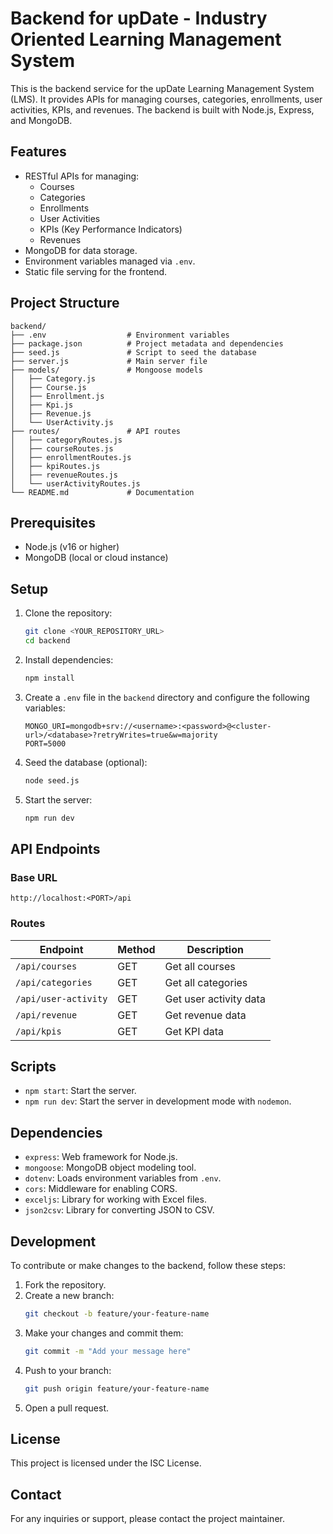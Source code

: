 # Backend for upDate - Industry Oriented Learning Management System

This is the backend service for the upDate Learning Management System (LMS). It provides APIs for managing courses, categories, enrollments, user activities, KPIs, and revenues. The backend is built with Node.js, Express, and MongoDB.

## Features

- RESTful APIs for managing:
  - Courses
  - Categories
  - Enrollments
  - User Activities
  - KPIs (Key Performance Indicators)
  - Revenues
- MongoDB for data storage.
- Environment variables managed via `.env`.
- Static file serving for the frontend.

## Project Structure

```
backend/
├── .env                  # Environment variables
├── package.json          # Project metadata and dependencies
├── seed.js               # Script to seed the database
├── server.js             # Main server file
├── models/               # Mongoose models
│   ├── Category.js
│   ├── Course.js
│   ├── Enrollment.js
│   ├── Kpi.js
│   ├── Revenue.js
│   └── UserActivity.js
├── routes/               # API routes
│   ├── categoryRoutes.js
│   ├── courseRoutes.js
│   ├── enrollmentRoutes.js
│   ├── kpiRoutes.js
│   ├── revenueRoutes.js
│   └── userActivityRoutes.js
└── README.md             # Documentation
```

## Prerequisites

- Node.js (v16 or higher)
- MongoDB (local or cloud instance)

## Setup

1. Clone the repository:
   ```sh
   git clone <YOUR_REPOSITORY_URL>
   cd backend
   ```

2. Install dependencies:
   ```sh
   npm install
   ```

3. Create a `.env` file in the `backend` directory and configure the following variables:
   ```
   MONGO_URI=mongodb+srv://<username>:<password>@<cluster-url>/<database>?retryWrites=true&w=majority
   PORT=5000
   ```

4. Seed the database (optional):
   ```sh
   node seed.js
   ```

5. Start the server:
   ```sh
   npm run dev
   ```

## API Endpoints

### Base URL
```
http://localhost:<PORT>/api
```

### Routes

| Endpoint                | Method | Description                     |
|-------------------------|--------|---------------------------------|
| `/api/courses`          | GET    | Get all courses                 |
| `/api/categories`       | GET    | Get all categories              |
| `/api/user-activity`    | GET    | Get user activity data          |
| `/api/revenue`          | GET    | Get revenue data                |
| `/api/kpis`             | GET    | Get KPI data                    |

## Scripts

- `npm start`: Start the server.
- `npm run dev`: Start the server in development mode with `nodemon`.

## Dependencies

- `express`: Web framework for Node.js.
- `mongoose`: MongoDB object modeling tool.
- `dotenv`: Loads environment variables from `.env`.
- `cors`: Middleware for enabling CORS.
- `exceljs`: Library for working with Excel files.
- `json2csv`: Library for converting JSON to CSV.

## Development

To contribute or make changes to the backend, follow these steps:

1. Fork the repository.
2. Create a new branch:
   ```sh
   git checkout -b feature/your-feature-name
   ```
3. Make your changes and commit them:
   ```sh
   git commit -m "Add your message here"
   ```
4. Push to your branch:
   ```sh
   git push origin feature/your-feature-name
   ```
5. Open a pull request.

## License

This project is licensed under the ISC License.

## Contact

For any inquiries or support, please contact the project maintainer.
